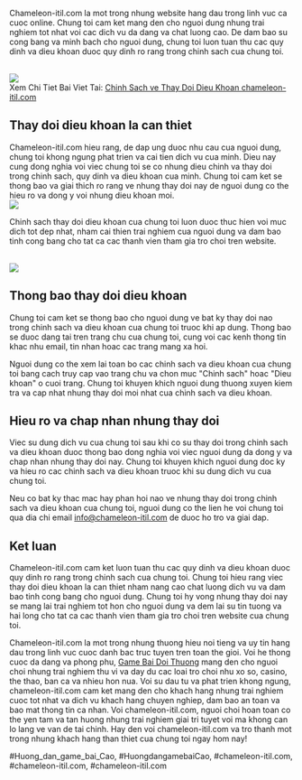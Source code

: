 <p>Chameleon-itil.com la mot trong nhung website hang dau trong linh vuc ca cuoc online. Chung toi cam ket mang den cho nguoi dung nhung trai nghiem tot nhat voi cac dich vu da dang va chat luong cao. De dam bao su cong bang va minh bach cho nguoi dung, chung toi luon tuan thu cac quy dinh va dieu khoan duoc quy dinh ro rang trong chinh sach cua chung toi.</p><br><img src="https://chameleon-itil.com/wp-content/uploads/2025/03/game-bai-doi-thuong-pub-g-69-300x225.jpg"></br>
Xem Chi Tiet Bai Viet Tai: <a href="https://chameleon-itil.com/chinh-sach-ve-thay-doi-dieu-khoan-chameleon-itil-com/">Chinh Sach ve Thay Doi Dieu Khoan chameleon-itil.com</a><h2>Thay doi dieu khoan la can thiet</h2><p>Chameleon-itil.com hieu rang, de dap ung duoc nhu cau cua nguoi dung, chung toi khong ngung phat trien va cai tien dich vu cua minh. Dieu nay cung dong nghia voi viec chung toi se co nhung dieu chinh va thay doi trong chinh sach, quy dinh va dieu khoan cua minh. Chung toi cam ket se thong bao va giai thich ro rang ve nhung thay doi nay de nguoi dung co the hieu ro va dong y voi nhung dieu khoan moi.<br><img src="https://chameleon-itil.com/wp-content/uploads/2025/03/game-bai-doi-thuong-pub-g-72-300x225.jpg"></br><p>Chinh sach thay doi dieu khoan cua chung toi luon duoc thuc hien voi muc dich tot dep nhat, nham cai thien trai nghiem cua nguoi dung va dam bao tinh cong bang cho tat ca cac thanh vien tham gia tro choi tren website.</p><br><img src="https://chameleon-itil.com/wp-content/uploads/2025/03/game-bai-doi-thuong-pub-g-78-300x225.jpg"></br><h2>Thong bao thay doi dieu khoan</h2><p>Chung toi cam ket se thong bao cho nguoi dung ve bat ky thay doi nao trong chinh sach va dieu khoan cua chung toi truoc khi ap dung. Thong bao se duoc dang tai tren trang chu cua chung toi, cung voi cac kenh thong tin khac nhu email, tin nhan hoac cac trang mang xa hoi.<p>Nguoi dung co the xem lai toan bo cac chinh sach va dieu khoan cua chung toi bang cach truy cap vao trang chu va chon muc "Chinh sach" hoac "Dieu khoan" o cuoi trang. Chung toi khuyen khich nguoi dung thuong xuyen kiem tra va cap nhat nhung thay doi moi nhat cua chinh sach va dieu khoan.</p><h2>Hieu ro va chap nhan nhung thay doi</h2><p>Viec su dung dich vu cua chung toi sau khi co su thay doi trong chinh sach va dieu khoan duoc thong bao dong nghia voi viec nguoi dung da dong y va chap nhan nhung thay doi nay. Chung toi khuyen khich nguoi dung doc ky va hieu ro cac chinh sach va dieu khoan truoc khi su dung dich vu cua chung toi.<p>Neu co bat ky thac mac hay phan hoi nao ve nhung thay doi trong chinh sach va dieu khoan cua chung toi, nguoi dung co the lien he voi chung toi qua dia chi email <a href="mailto:info@chameleon-itil.com">info@chameleon-itil.com</a> de duoc ho tro va giai dap.</p><h2>Ket luan</h2><p>Chameleon-itil.com cam ket luon tuan thu cac quy dinh va dieu khoan duoc quy dinh ro rang trong chinh sach cua chung toi. Chung toi hieu rang viec thay doi dieu khoan la can thiet nham nang cao chat luong dich vu va dam bao tinh cong bang cho nguoi dung. Chung toi hy vong nhung thay doi nay se mang lai trai nghiem tot hon cho nguoi dung va dem lai su tin tuong va hai long cho tat ca cac thanh vien tham gia tro choi tren website cua chung toi.</p><p>Chameleon-itil.com la mot trong nhung thuong hieu noi tieng va uy tin hang dau trong linh vuc cuoc danh bac truc tuyen tren toan the gioi. Voi he thong cuoc da dang va phong phu, <a href="https://chameleon-itil.com/">Game Bai Doi Thuong</a> mang den cho nguoi choi nhung trai nghiem thu vi va day du cac loai tro choi nhu xo so, casino, the thao, ban ca va nhieu hon nua. Voi su dau tu va phat trien khong ngung, chameleon-itil.com cam ket mang den cho khach hang nhung trai nghiem cuoc tot nhat va dich vu khach hang chuyen nghiep, dam bao an toan va bao mat thong tin ca nhan. Voi chameleon-itil.com, nguoi choi hoan toan co the yen tam va tan huong nhung trai nghiem giai tri tuyet voi ma khong can lo lang ve van de tai chinh. Hay den voi chameleon-itil.com va tro thanh mot trong nhung khach hang than thiet cua chung toi ngay hom nay!</p>
#Huong_dan_game_bai_Cao, #HuongdangamebaiCao, #chameleon-itil.com, #chameleon-itil.com, #chameleon-itil.com
